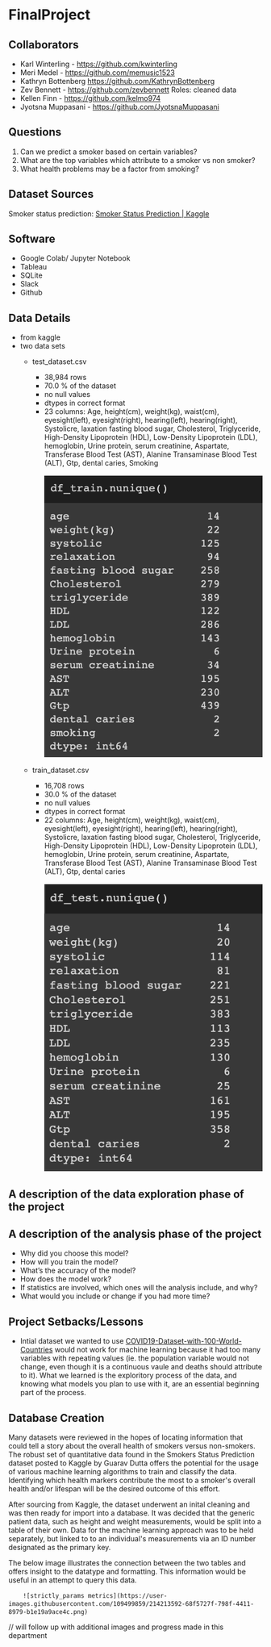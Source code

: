 # FinalProject
## Collaborators
- Karl Winterling - https://github.com/kwinterling
- Meri Medel - https://github.com/memusic1523
- Kathryn Bottenberg https://github.com/KathrynBottenberg
- Zev Bennett - https://github.com/zevbennett
    Roles: cleaned data
- Kellen Finn - https://github.com/kelmo974
- Jyotsna Muppasani - https://github.com/JyotsnaMuppasani

## Questions
1. Can we predict a smoker based on certain variables? 
2. What are the top variables which attribute to a smoker vs non smoker? 
3. What health problems may be a factor from smoking?


## Dataset Sources
Smoker status prediction: [Smoker Status Prediction | Kaggle](https://www.kaggle.com/datasets/gauravduttakiit/smoker-status-prediction)

## Software
- Google Colab/ Jupyter Notebook
- Tableau
- SQLite
- Slack
- Github

## Data Details
- from kaggle
- two data sets 
    - test_dataset.csv
        - 38,984 rows
        - 70.0 % of the dataset
        - no null values
        - dtypes in correct format
        - 23 columns: Age, height(cm), weight(kg), waist(cm), eyesight(left), eyesight(right), hearing(left), hearing(right), Systolicre, laxation fasting blood sugar, Cholesterol, Triglyceride, High-Density Lipoprotein (HDL), Low-Density Lipoprotein (LDL), hemoglobin, Urine protein, serum creatinine, Aspartate, Transferase Blood Test (AST), Alanine Transaminase Blood Test (ALT), Gtp, dental caries, Smoking </br> </br>
        ![image](train_unique_table.png)

    - train_dataset.csv
        - 16,708 rows
        - 30.0 % of the dataset
        - no null values
        - dtypes in correct format
        - 22 columns: Age, height(cm), weight(kg), waist(cm), eyesight(left), eyesight(right), hearing(left), hearing(right), Systolicre, laxation fasting blood sugar, Cholesterol, Triglyceride, High-Density Lipoprotein (HDL), Low-Density Lipoprotein (LDL), hemoglobin, Urine protein, serum creatinine, Aspartate, Transferase Blood Test (AST), Alanine Transaminase Blood Test (ALT), Gtp, dental caries </br> </br>
        ![image](test_unique_table.png)
    
## A description of the data exploration phase of the project



## A description of the analysis phase of the project
- Why did you choose this model?
- How will you train the model?
- What’s the accuracy of the model?
- How does the model work?
- If statistics are involved, which ones will the analysis include, and why?
- What would you include or change if you had more time?


## Project Setbacks/Lessons
- Intial dataset we wanted to use [COVID19-Dataset-with-100-World-Countries](https://www.kaggle.com/datasets/sambelkacem/covid19-algeria-and-world-dataset) would not work for machine learning because it had too many variables with repeating values (ie. the population variable would not change, even though it is a continuous vaule and deaths should attribute to it). What we learned is the exploritory process of the data, and knowing what models you plan to use with it, are an essential beginning part of the process. 



## Database Creation
Many datasets were reviewed in the hopes of locating information that could tell a story about the overall health of smokers versus non-smokers. The robust set of quantitative data found in the Smokers Status Prediction dataset posted to Kaggle by Guarav Dutta offers the potential for the usage of various machine learning algorithms to train and classify the data. Identifying which health markers contribute the most to a smoker's overall health and/or lifespan will be the desired outcome of this effort. 

After sourcing from Kaggle, the dataset underwent an inital cleaning and was then ready for import into a database. It was decided that the generic patient data, such as height and weight measurements, would be split into a table of their own. Data for the machine learning approach was to be held separately, but linked to to an individual's measurements via an ID number designated as the primary key.

The below image illustrates the connection between the two tables and offers insight to the datatype and formatting. This information would be useful in an attempt to query this data.


        ![strictly_params metrics](https://user-images.githubusercontent.com/109499859/214213592-68f5727f-798f-4411-8979-b1e19a9ace4c.png)
        
 // will follow up with additional images and progress made in this department       
